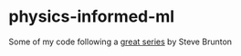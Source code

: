 # physics-informed-ml
Some of my code following a [great series](https://youtube.com/playlist?list=PLMrJAkhIeNNQ0BaKuBKY43k4xMo6NSbBa&si=GRhFsR1xLx1ofiPV) by Steve Brunton
